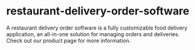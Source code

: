 # restaurant-delivery-order-software
A restaurant delivery order software is a fully customizable food delivery application, an all-in-one solution for managing orders and deliveries. Check out our product page for more information.
